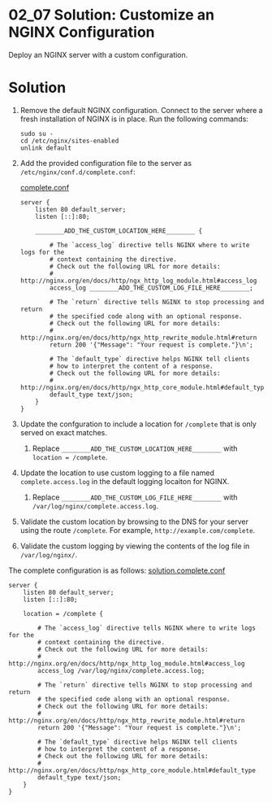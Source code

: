 # 02_07 Solution: Customize an NGINX Configuration

Deploy an NGINX server with a custom configuration.

# Solution
1. Remove the default NGINX configuration.  Connect to the server where a fresh installation of NGINX is in place. Run the following commands:
    ```
    sudo su -
    cd /etc/nginx/sites-enabled
    unlink default
    ```
1. Add the provided configuration file to the server as `/etc/nginx/conf.d/complete.conf`:

    [complete.conf](./complete.conf)
    ```
    server {
        listen 80 default_server;
        listen [::]:80;

        ________ADD_THE_CUSTOM_LOCATION_HERE________ {

            # The `access_log` directive tells NGINX where to write logs for the
            # context containing the directive.
            # Check out the following URL for more details:
            # http://nginx.org/en/docs/http/ngx_http_log_module.html#access_log
            access_log ________ADD_THE_CUSTOM_LOG_FILE_HERE________;

            # The `return` directive tells NGINX to stop processing and return
            # the specified code along with an optional response.
            # Check out the following URL for more details:
            # http://nginx.org/en/docs/http/ngx_http_rewrite_module.html#return
            return 200 '{"Message": "Your request is complete."}\n';

            # The `default_type` directive helps NGINX tell clients
            # how to interpret the content of a response.
            # Check out the following URL for more details:
            # http://nginx.org/en/docs/http/ngx_http_core_module.html#default_type
            default_type text/json;
        }
    }
    ```
1. Update the confguration to include a location for `/complete` that is only served on exact matches.
    1. Replace `________ADD_THE_CUSTOM_LOCATION_HERE________` with `location = /complete`.
1. Update the location to use custom logging to a file named `complete.access.log` in the default logging locaiton for NGINX.
    1. Replace `________ADD_THE_CUSTOM_LOG_FILE_HERE________` with `/var/log/nginx/complete.access.log`.
1. Validate the custom location by browsing to the DNS for your server using the route `/complete`.  For example, `http://example.com/complete`.
1. Validate the custom logging by viewing the contents of the log file in `/var/log/nginx/`.

The complete configuration is as follows:
[solution.complete.conf](./solution.complete.conf)
```nginx
server {
    listen 80 default_server;
    listen [::]:80;

    location = /complete {

        # The `access_log` directive tells NGINX where to write logs for the
        # context containing the directive.
        # Check out the following URL for more details:
        # http://nginx.org/en/docs/http/ngx_http_log_module.html#access_log
        access_log /var/log/nginx/complete.access.log;

        # The `return` directive tells NGINX to stop processing and return
        # the specified code along with an optional response.
        # Check out the following URL for more details:
        # http://nginx.org/en/docs/http/ngx_http_rewrite_module.html#return
        return 200 '{"Message": "Your request is complete."}\n';

        # The `default_type` directive helps NGINX tell clients
        # how to interpret the content of a response.
        # Check out the following URL for more details:
        # http://nginx.org/en/docs/http/ngx_http_core_module.html#default_type
        default_type text/json;
    }
}
```
